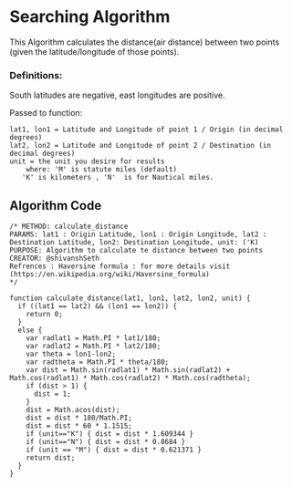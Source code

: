 # Searching Algorithm

This Algorithm calculates the distance(air distance) between two points (given the latitude/longitude of those points).

### Definitions:

South latitudes are negative, east longitudes are positive.

Passed to function:

    lat1, lon1 = Latitude and Longitude of point 1 / Origin (in decimal degrees)
    lat2, lon2 = Latitude and Longitude of point 2 / Destination (in decimal degrees)  
    unit = the unit you desire for results                           
        where: 'M' is statute miles (default)
       'K' is kilometers , 'N'  is for Nautical miles.

## Algorithm Code
    /* METHOD: calculate_distance
    PARAMS: lat1 : Origin Latitude, lon1 : Origin Longitude, lat2 : Destination Latitude, lon2: Destination Longitude, unit: ('K)
    PURPOSE: Algorithm to calculate te distance between two points
    CREATOR: @shivanshSeth
    Refrences : Haversine formula : for more details visit (https://en.wikipedia.org/wiki/Haversine_formula) 
    */

    function calculate_distance(lat1, lon1, lat2, lon2, unit) {
      if ((lat1 == lat2) && (lon1 == lon2)) {
        return 0;
      }
      else {
        var radlat1 = Math.PI * lat1/180;
        var radlat2 = Math.PI * lat2/180;
        var theta = lon1-lon2;
        var radtheta = Math.PI * theta/180;
        var dist = Math.sin(radlat1) * Math.sin(radlat2) + Math.cos(radlat1) * Math.cos(radlat2) * Math.cos(radtheta);
        if (dist > 1) {
          dist = 1;
        }
        dist = Math.acos(dist);
        dist = dist * 180/Math.PI;
        dist = dist * 60 * 1.1515;
        if (unit=="K") { dist = dist * 1.609344 }
        if (unit=="N") { dist = dist * 0.8684 }
        if (unit == "M") { dist = dist * 0.621371 }
        return dist;
      }
    }
